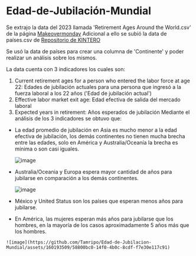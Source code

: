 # Edad-de-Jubilación-Mundial
Se extrajo la data del 2023 llamada 'Retirement Ages Around the World.csv' de la página [Makeovermonday](https://makeovermonday.co.uk/) Adicional a ello se subió la data de países.csv de [Repositorio de KINTERO](https://gist.github.com/kintero/7d1db891401f56256c79)


Se usó la data de países para crear una columna de 'Continente' y poder realizar un análisis sobre los mismos.

La data cuenta con 3 indicadores los cuales son:
  1. Current retirement ages for a person who entered the labor force at age 22: Edades de jubilación actuales para una persona que ingresó a la fuerza laboral a los 22 años ('Edad de jubilación actual')
  2. Effective labor market exit age: Edad efectiva de salida del mercado laboral
  3. Expected years in retirement: Años esperados de jubilación
Mediante el análisis de los 3 indicadores se obtuvo que:
   - La edad promedio de jubilación en Asia es mucho menor a la edad efectiva de jubilación, los demás continentes no tienen mucha brecha entre las edades, solo en América y Australia/Oceanía la brecha es mínima o son casi iguales.

     ![image](https://github.com/Tamripo/Edad-de-Jubilacion-Mundial/assets/160193509/ad8e9e39-8469-482b-8c24-8d93469738eb)
     
   - Australia/Oceania y Europa espera mayor cantidad de años para jubilarse en comparación a los demás continentes.

     ![image](https://github.com/Tamripo/Edad-de-Jubilacion-Mundial/assets/160193509/2c1b8855-0f48-4ede-a8f7-b756e1802477)

   - México y United Status son los países que esperan menos años para jubilarse.
   - En América, las mujeres esperan más años para jubilarse que los hombres, en la mayoría de los casos aproximadamente 5 años más que los hombres.

    ![image](https://github.com/Tamripo/Edad-de-Jubilacion-Mundial/assets/160193509/58800bc0-14f0-4b0c-8cdf-f7e30e117c91)
